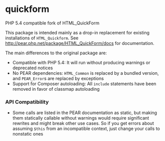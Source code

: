 quickform
=========

PHP 5.4 compatible fork of HTML_QuickForm

This package is intended mainly as a drop-in replacement for existing installations of ``HTML_Quickform``. See http://pear.php.net/package/HTML_QuickForm/docs for documentation.

The main differences to the original package are:

 - Compatible with PHP 5.4: It will run without producing warnings or deprecated notices
 - No PEAR dependencies: ``HTML_Common`` is replaced by a bundled version, and ``PEAR_Error``s are replaced by exceptions
 - Support for Composer autoloading: All ``include`` statements have been removed in favor of classmap autoloading

### API Compatibility

 - Some calls are listed in the PEAR documentation as static, but making them statically callable without warnings would require significant rewrites and might break other use cases. So if you get errors about assuming `$this` from an incompatible context, just change your calls to nonstatic ones
